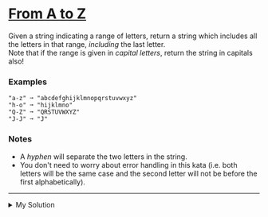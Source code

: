 # [From A to Z](https://www.codewars.com/kata/6512b3775bf8500baea77663)

Given a string indicating a range of letters, return a string which includes all the letters in that range, _including_
the last letter.  
Note that if the range is given in _capital letters_, return the string in capitals also!

### Examples

    "a-z" ➞ "abcdefghijklmnopqrstuvwxyz"
    "h-o" ➞ "hijklmno"
    "Q-Z" ➞ "QRSTUVWXYZ"
    "J-J" ➞ "J"

### Notes

- A _hyphen_ will separate the two letters in the string.
- You don't need to worry about error handling in this kata (i.e. both letters will be the same case and the second
  letter will not be before the first alphabetically).

---

<details><summary>My Solution</summary>

```js
function gimmeTheLetters(sp) {
  let startIndex = sp[0].charCodeAt(0);
  let endIndex = sp[2].charCodeAt(0);
  let output = "";

  for (let i = startIndex; i <= endIndex; i++) {
    output += String.fromCharCode(i);
  }

  return output;
}
```

</details>
